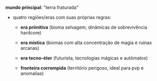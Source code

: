 
**mundo principal**: "terra fraturada"

- quatro regiões/eras com suas próprias regras:
    
    - **era primitiva** (bioma selvagem, dinâmicas de sobrevivência hardcore)
        
    - **era mística** (biomas com alta concentração de magia e ruínas arcanas)
        
    - **era tecno-éter** (futurista, tecnologias mágicas e autômatos)
        
    - **fronteira corrompida** (território perigoso, ideal para pvp e anomalias)
        

